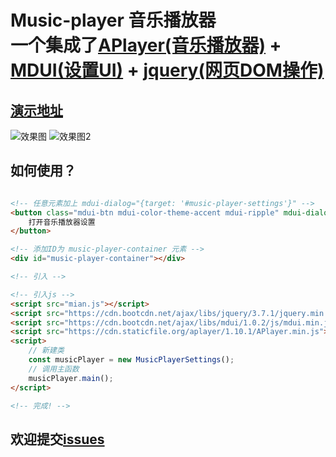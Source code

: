 # Music-player 音乐播放器 <br> 一个集成了[APlayer(音乐播放器)](https://github.com/DIYgod/APlayer) + [MDUI(设置UI)](https://github.com/zdhxiong/mdui) + [jquery(网页DOM操作)](https://github.com/jquery/jquery)

## [演示地址](https://www.dfggmc.top/)

![效果图](/preview.png)
![效果图2](/preview%20(2).png)

## 如何使用？
```html

<!-- 任意元素加上 mdui-dialog="{target: '#music-player-settings'}" -->
<button class="mdui-btn mdui-color-theme-accent mdui-ripple" mdui-dialog="{target: '#music-player-settings'}">
    打开音乐播放器设置
</button>

<!-- 添加ID为 music-player-container 元素 -->
<div id="music-player-container"></div>

<!-- 引入 -->

<!-- 引入js -->
<script src="mian.js"></script>
<script src="https://cdn.bootcdn.net/ajax/libs/jquery/3.7.1/jquery.min.js"></script>
<script src="https://cdn.bootcdn.net/ajax/libs/mdui/1.0.2/js/mdui.min.js"></script>
<script src="https://cdn.staticfile.org/aplayer/1.10.1/APlayer.min.js"></script>
<script>
    // 新建类
    const musicPlayer = new MusicPlayerSettings();
    // 调用主函数
    musicPlayer.main();
</script>

<!-- 完成! -->
```

## 欢迎提交[issues](https://github.com/XiaoFeng-QWQ/music-player/issues)
